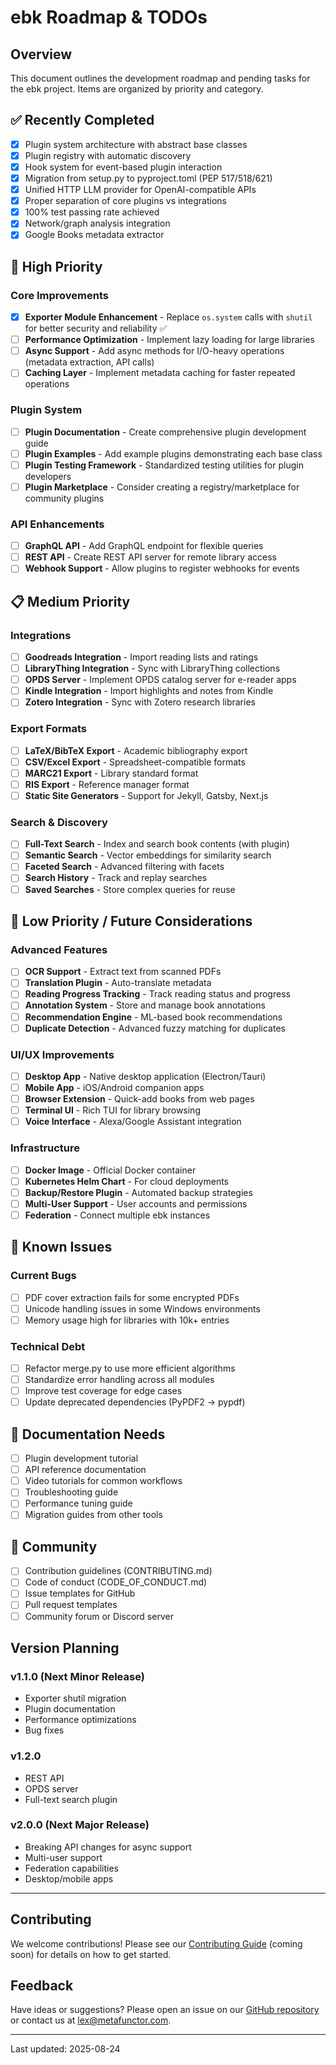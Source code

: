 # ebk Roadmap & TODOs

## Overview
This document outlines the development roadmap and pending tasks for the ebk project. Items are organized by priority and category.

## ✅ Recently Completed
- [x] Plugin system architecture with abstract base classes
- [x] Plugin registry with automatic discovery
- [x] Hook system for event-based plugin interaction  
- [x] Migration from setup.py to pyproject.toml (PEP 517/518/621)
- [x] Unified HTTP LLM provider for OpenAI-compatible APIs
- [x] Proper separation of core plugins vs integrations
- [x] 100% test passing rate achieved
- [x] Network/graph analysis integration
- [x] Google Books metadata extractor

## 🚀 High Priority

### Core Improvements
- [x] **Exporter Module Enhancement** - Replace `os.system` calls with `shutil` for better security and reliability ✅
- [ ] **Performance Optimization** - Implement lazy loading for large libraries
- [ ] **Async Support** - Add async methods for I/O-heavy operations (metadata extraction, API calls)
- [ ] **Caching Layer** - Implement metadata caching for faster repeated operations

### Plugin System
- [ ] **Plugin Documentation** - Create comprehensive plugin development guide
- [ ] **Plugin Examples** - Add example plugins demonstrating each base class
- [ ] **Plugin Testing Framework** - Standardized testing utilities for plugin developers
- [ ] **Plugin Marketplace** - Consider creating a registry/marketplace for community plugins

### API Enhancements  
- [ ] **GraphQL API** - Add GraphQL endpoint for flexible queries
- [ ] **REST API** - Create REST API server for remote library access
- [ ] **Webhook Support** - Allow plugins to register webhooks for events

## 📋 Medium Priority

### Integrations
- [ ] **Goodreads Integration** - Import reading lists and ratings
- [ ] **LibraryThing Integration** - Sync with LibraryThing collections
- [ ] **OPDS Server** - Implement OPDS catalog server for e-reader apps
- [ ] **Kindle Integration** - Import highlights and notes from Kindle
- [ ] **Zotero Integration** - Sync with Zotero research libraries

### Export Formats
- [ ] **LaTeX/BibTeX Export** - Academic bibliography export
- [ ] **CSV/Excel Export** - Spreadsheet-compatible formats
- [ ] **MARC21 Export** - Library standard format
- [ ] **RIS Export** - Reference manager format
- [ ] **Static Site Generators** - Support for Jekyll, Gatsby, Next.js

### Search & Discovery
- [ ] **Full-Text Search** - Index and search book contents (with plugin)
- [ ] **Semantic Search** - Vector embeddings for similarity search
- [ ] **Faceted Search** - Advanced filtering with facets
- [ ] **Search History** - Track and replay searches
- [ ] **Saved Searches** - Store complex queries for reuse

## 🔮 Low Priority / Future Considerations

### Advanced Features
- [ ] **OCR Support** - Extract text from scanned PDFs
- [ ] **Translation Plugin** - Auto-translate metadata
- [ ] **Reading Progress Tracking** - Track reading status and progress
- [ ] **Annotation System** - Store and manage book annotations
- [ ] **Recommendation Engine** - ML-based book recommendations
- [ ] **Duplicate Detection** - Advanced fuzzy matching for duplicates

### UI/UX Improvements
- [ ] **Desktop App** - Native desktop application (Electron/Tauri)
- [ ] **Mobile App** - iOS/Android companion apps
- [ ] **Browser Extension** - Quick-add books from web pages
- [ ] **Terminal UI** - Rich TUI for library browsing
- [ ] **Voice Interface** - Alexa/Google Assistant integration

### Infrastructure
- [ ] **Docker Image** - Official Docker container
- [ ] **Kubernetes Helm Chart** - For cloud deployments
- [ ] **Backup/Restore Plugin** - Automated backup strategies
- [ ] **Multi-User Support** - User accounts and permissions
- [ ] **Federation** - Connect multiple ebk instances

## 🐛 Known Issues

### Current Bugs
- [ ] PDF cover extraction fails for some encrypted PDFs
- [ ] Unicode handling issues in some Windows environments
- [ ] Memory usage high for libraries with 10k+ entries

### Technical Debt
- [ ] Refactor merge.py to use more efficient algorithms
- [ ] Standardize error handling across all modules
- [ ] Improve test coverage for edge cases
- [ ] Update deprecated dependencies (PyPDF2 → pypdf)

## 📝 Documentation Needs

- [ ] Plugin development tutorial
- [ ] API reference documentation
- [ ] Video tutorials for common workflows
- [ ] Troubleshooting guide
- [ ] Performance tuning guide
- [ ] Migration guides from other tools

## 🤝 Community

- [ ] Contribution guidelines (CONTRIBUTING.md)
- [ ] Code of conduct (CODE_OF_CONDUCT.md)
- [ ] Issue templates for GitHub
- [ ] Pull request templates
- [ ] Community forum or Discord server

## Version Planning

### v1.1.0 (Next Minor Release)
- Exporter shutil migration
- Plugin documentation
- Performance optimizations
- Bug fixes

### v1.2.0 
- REST API
- OPDS server
- Full-text search plugin

### v2.0.0 (Next Major Release)
- Breaking API changes for async support
- Multi-user support
- Federation capabilities
- Desktop/mobile apps

---

## Contributing

We welcome contributions! Please see our [Contributing Guide](CONTRIBUTING.md) (coming soon) for details on how to get started.

## Feedback

Have ideas or suggestions? Please open an issue on our [GitHub repository](https://github.com/queelius/ebk/issues) or contact us at lex@metafunctor.com.

---

Last updated: 2025-08-24